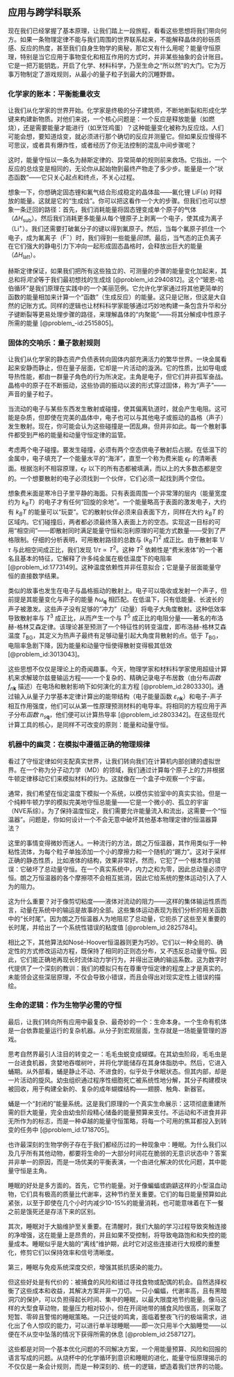 ## 应用与跨学科联系

现在我们已经掌握了基本原理，让我们踏上一段旅程，看看这些思想将我们带向何方。如果一条物理定律不能与我们周围的世界联系起来，不能解释晶体的砂砾质感、反应的热度，甚至我们自身生物学的奥秘，那它又有什么用呢？能量守恒原理，特别是当它应用于事物变化和相互作用的方式时，并非某些抽象的会计账目。它是一把万能钥匙，开启了化学、材料科学，乃至生命之“所以然”的大门。它为万事万物制定了游戏规则，从最小的量子粒子到最大的沉睡野兽。

### 化学家的账本：平衡能量收支

让我们从化学家的世界开始。化学家是终极的分子建筑师，不断地断裂和形成化学键来构建新物质。对他们来说，一个核心问题是：一个反应是释放能量（如燃烧），还是需要能量才能进行（如烹饪鸡蛋）？这种能量变化被称为反应焓。人们可能会想，要知道焓变，就必须进行那个确切的反应并测量它。但如果反应慢得不可思议，或者具有爆炸性，或者经历了你无法控制的混乱中间步骤呢？

这时，能量守恒以一条名为赫斯定律的、异常简单的规则前来救场。它指出，一个反应的总焓变是相同的，无论你从起始物到最终产物走了多少步。能量是一个“状态函数”——它只关心起点和终点，不关心过程。

想象一下，你想确定固态锂和氟气结合形成稳定的晶体盐——氟化锂 $\mathrm{LiF}(s)$ 时释放的能量。这就是它的“生成焓”。你可以把这看作一个大的步骤。但我们也可以想象一条迂回的路径：首先，我们消耗能量将固态锂变成单个原子的气体（$\Delta H_{\mathrm{sub}}$）。然后我们消耗更多能量从每个锂原子上剥离一个电子，使其成为离子（$\mathrm{Li}^+$）。我们还需要打破氟分子的键以得到氟原子。然后，当每个氟原子抓住一个电子，成为氟离子（$\mathrm{F}^-$）时，我们得到一些能量*回馈*。最后，当气态的正负离子在它们强大的静电引力下冲向一起形成固态晶格时，会释放出巨大的能量（$\Delta H_{\mathrm{latt}}$）。

赫斯定律保证，如果我们把所有这些独立的、可测量的步骤的能量变化加起来，其总和将*完全*等于我们最初想找的生成焓 [@problem_id:2940812]。这个“玻恩-哈伯循环”是我们原理在实践中的一个美丽范例。它允许化学家通过将其他更简单的函数的能量相加来计算一个“函数”（生成反应）的能量。这只是记账，但这是大自然的记账方式。同样的逻辑也让材料科学家能够通过巧妙地构建一条包含升华和分子键断裂等更易处理步骤的路径，来理解晶体的“内聚能”——将其分解成中性原子所需的能量 [@problem_-id:2515805]。

### 固体的交响乐：量子散射规则

让我们从化学家的静态资产负债表转向固体内部充满活力的繁华世界。一块金属看起来安静而静止，但在量子层面，它却是一片活动的漩涡。它的性质，比如导电或导热性能，都由一群量子角色的行为所决定。主角是电子，但它们并非孤军奋战。晶格中的原子在不断振动，这些协调的振动以波的形式穿过固体，称为“声子”——声音的量子粒子。

当流动的电子与某些东西发生散射或碰撞，使其偏离轨道时，就会产生电阻。这可能是杂质，但即使在完美的晶体中，电子也可以与其他电子或振动的晶格（声子）发生散射。现在，你可能会认为这些碰撞是一团乱麻。但并非如此。每一个散射事件都受到严格的能量和动量守恒定律的监管。

考虑两个电子碰撞。要发生碰撞，必须有两个空态供电子散射后占据。在低温下的金属中，电子填充了一个能量水平的“海洋”，直至一个称为费米能 $\epsilon_F$ 的清晰表面。根据泡利不相容原理，$\epsilon_F$ 以下的所有态都被填满，而以上的大多数态都是空的。一个想要散射的电子必须找到一个伙伴，它们必须一起找到两个空位。

想象费米面是寒冷日子里平静的海面。只有表面周围一个非常薄的层内（能量宽度约为 $k_B T$）的电子才有任何“回旋的余地”。一个能量略高于表面的激发电子，大约有 $k_B T$ 的能量可以“玩耍”。它的散射伙伴必须来自表面下方，同样在大约 $k_B T$ 的区域内。它们碰撞后，两者都必须最终落入表面上方的空态。实现这一目标的可用“相空间”——即散射同时满足能量守恒和泡利原理的可能方式数量——受到了严格限制。仔细的分析表明，可用散射路径的总数与 $(k_B T)^2$ 成正比。由于散射率 $1/\tau$ 与此相空间成正比，我们发现 $1/\tau \propto T^2$。这种 $T^2$ 依赖性是“费米液体”的一个著名且基本的特征，它解释了许多纯金属在极低温度下的电阻率 [@problem_id:1773149]。这种温度依赖性并非任意拟合；它是量子层面能量守恒的直接数学结果。

类似的故事也发生在电子与晶格振动的散射上。电子可以吸收或发射一个声子，但前提是其能量变化与声子的能量 $\hbar\omega_{\mathbf{q}}$ 相匹配。在低温下，只有低能量、长波长的声子被激发。这些声子没有足够的“冲力”（动量）将电子大角度散射。这种低效率导致散射率与 $T^3$ 成正比，从而产生一个与 $T^5$ 成正比的电阻分量——著名的布洛赫-格林艾森定律。该理论甚至预测了一个特征性的转变温度，即布洛赫-格林艾森温度 $T_{\mathrm{BG}}$，其定义为热声子最终有足够动量引起大角度背散射的点。低于 $T_{\mathrm{BG}}$，电阻率急剧下降，因为能量和动量守恒使得散射变得极其低效 [@problem_id:3013043]。

这些思想不仅仅是理论上的奇闻趣事。今天，物理学家和材料科学家使用超级计算机来求解玻尔兹曼输运方程——一个复杂的、精确记录电子布居数（由分布*函数* $f_{n\mathbf{k}}$ 描述）在电场和散射影响下如何演化的主方程 [@problem_id:2803330]。通过输入从量子力学基本定律计算出的能带结构（电子能量函数 $\varepsilon_{n\mathbf{k}}$）和电子-声子相互作用强度，他们可以从第一性原理预测材料的电导率。将相同的方程应用于声子分布*函数* $n_{s\mathbf{q}}$，他们便可以计算热导率 [@problem_id:2803342]。在这些现代计算工具的核心，是同样不可改变的原则：能量和动量守恒。

### 机器中的幽灵：在模拟中遵循正确的物理规律

看过了守恒定律如何支配真实世界，让我们转向我们在计算机内部创建的虚拟世界。在一个称为分子动力学（MD）的领域，我们通过计算每个原子上的力并根据牛顿定律移动它们来模拟材料的行为。这就像在一个盒子中观察一个宇宙。

通常，我们希望在恒定温度下模拟一个系统，以模仿实验室中的真实实验。但是一个纯粹牛顿力学的模拟完美地守恒总能量——它是一个微小的、孤立的宇宙（NVE系综）。为了保持温度恒定，我们需要允许能量流入和流出，这需要一个“恒温器”。问题是，你如何设计一个不会无意中破坏其他基本物理定律的恒温器算法？

这里的事情变得微妙而迷人。一种流行的方法，朗之万恒温器，其作用类似于一种粘性流体，为每个粒子单独添加一个小的摩擦力和一个随机的“踢力”。这对于采样正确的静态性质，比如液体的结构，效果非常好。然而，它犯了一个根本性的错误：它破坏了总动量守恒。在一个真实系统中，内力之和为零，因此总动量必须守恒。朗之万恒温器的各个摩擦项不会相互抵消，因此它给系统的整体运动引入了人为的阻力。

这为什么重要？对于像剪切粘度——液体对流动的阻力——这样的集体输运性质而言，动量在系统中的输运是故事的全部。这些集体运动表现为我们分析的相关函数中的“长时尾”。因为朗之万恒温器人为地阻尼了总动量，它扼杀了这些至关重要的长时尾，并给出了一个系统性错误的粘度值 [@problem_id:2825784]。

相比之下，其他算法如Nosé-Hoover恒温器则更为巧妙。它们以一种全局的、确定性的方式修改运动方程，既保持了相同的正则态分布，又*不*违反总动量守恒。因此，它们能正确地再现长时流体动力学行为，并得出正确的输运系数。这为数字时代提供了一个深刻的教训：我们的模拟只有在尊重守恒定律的程度上才是真实的。未能领会这些深层原理，不仅会导致小错误，而且会得出对现实定性上错误的描绘。

### 生命的逻辑：作为生物学必需的守恒

最后，让我们转向所有应用中最复杂、最奇妙的一个：生命本身。一个生命有机体是一台依靠能量运行的复杂机器。从分子到宏观层面，生存就是一场能量管理的游戏。

思考自然界最引人注目的转变之一：毛毛虫蜕变成蝴蝶。在其幼虫阶段，毛毛虫是一台进食机器，贪婪地吞噬树叶，并将化学能储存在其身体脂肪中。然后，它进入蛹期。从外部看，蛹是静止不动、不进食的，似乎处于休眠状态。但其内部，却是一片活动的旋风。幼虫组织通过程序性细胞死亡被系统性地分解，其分子构建模块被回收，用于构建全新的、复杂的成年蝴蝶结构——翅膀、触角、新器官。

蛹是一个“封闭的”能量系统。这是我们原理的一个真实生命展示：这项彻底重建所需的巨大能量，完全由幼虫阶段精心储备的能量预算来支付。不运动和不进食并非无所作为的标志，而是一种卓越的能量守恒策略，将每一个可用的焦耳都投入到转变的任务中 [@problem_id:1718705]。

也许最深刻的生物学例子存在于我们都经历过的一种现象中：睡眠。为什么我们以及几乎所有其他动物，都要将生命的一大部分时间花在脆弱的无意识状态中？答案并非单一的原因，而是一场优美的平衡表演，一个由进化解决的优化问题，其中能量守恒是主角。

睡眠的好处是多方面的。首先，它节约能量。对于像蝙蝠或鼩鼱这样的小型温血动物，它们具有极高的质量比代谢率，这种节约至关重要。它们的每日能量预算如此紧张，以至于即使在几个小时内减少10-15%的能量消耗，也可能意味着在下一餐之前是饿死还是存活下来的区别。

其次，睡眠对于大脑维护至关重要。在清醒时，我们大脑的学习过程导致突触连接的净增强，这在能量上是昂贵的，并且如果不受控制，将导致电路饱和和失控的能量成本。睡眠似乎是大脑的“离线”维护期，此时它对这些连接进行大规模的重整化，修剪它们以保持效率和信号清晰度。

第三，睡眠与免疫系统深度交织，增强其抵抗感染的能力。

但这些好处是有代价的：被捕食的风险和错过寻找食物或配偶的机会。自然选择权衡了这些成本和收益，其解决方案并非一刀切。一只小蝙蝠，代谢率高，且有黑暗洞穴的保护，可以负担得起长时间、集中的睡眠，以最大限度地节约能量。像马这样的大型食草动物，能量压力相对较小，但在开阔地带的捕食风险很高，则采取了短暂、零碎且警惕的睡眠策略。一只迁徙的鸣禽，面临着整夜飞行的极端需求，进化出了令人惊叹的能力，可以进行单半球睡眠——即一次只用半个大脑睡觉——以便在不从空中坠落的情况下获得所需的休息 [@problem_id:2587127]。

这些都是对同一个基本优化问题的不同解决方案，一个用能量预算、风险和回报的语言写成的问题。从烧杯中的化学循环到意识和睡眠的进化，能量守恒原理揭示的不仅仅是一条会计规则，而是一种深刻的、统一的逻辑，塑造着我们世界的功能。